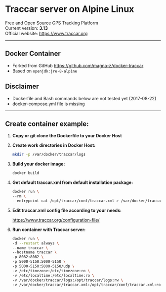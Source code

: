 # Traccar server on Alpine Linux

Free and Open Source GPS Tracking Platform  
Current version: **3.13**  
Official website: https://www.traccar.org  

_____

## Docker Container  

- Forked from GitHub https://github.com/magna-z/docker-traccar  
- Based on `openjdk:jre-8-alpine`

## Disclaimer  

- Dockerfile and Bash commands below are not tested yet (2017-08-22)
- docker-compose.yml file is missing

_____

## Create container example:  

1. **Copy or git clone the Dockerfile to your Docker Host**

2. **Create work directories in Docker Host:**     

    ```bash
    mkdir -p /var/docker/traccar/logs
    ```

3. **Build your docker image:**  

    ```bash
    docker build
    ```

4. **Get default traccar.xml from default installation package:**  

    ```bash
    docker run \
    --rm \
    --entrypoint cat /opt/traccar/conf/traccar.xml > /var/docker/traccar/traccar.xml
    ```

5. **Edit traccar.xml config file according to your needs:**  

    https://www.traccar.org/configuration-file/

6. **Run container with Traccar server:**

    ```bash
    docker run \
    -d --restart always \
    --name traccar \
    --hostname traccar \
    -p 8082:8082 \
    -p 5000-5150:5000-5150 \
    -p 5000-5150:5000-5150/udp \
    -v /etc/timezone:/etc/timezone:ro \
    -v /etc/localtime:/etc/localtime:ro \
    -v /var/docker/traccar/logs:/opt/traccar/logs:rw \
    -v /var/docker/traccar/traccar.xml:/opt/traccar/conf/traccar.xml:ro
    ```
